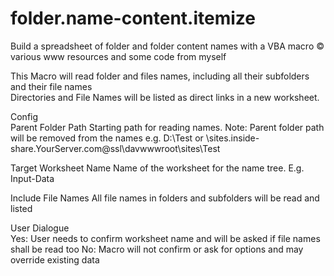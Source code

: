 # folder.name-content.itemize
Build a spreadsheet of folder and folder content names with a VBA macro
© various www resources and some code from myself

This Macro will read folder and files names, including all their subfolders and their file names	
Directories and File Names will be listed as direct links in a new worksheet.	
	
Config	
Parent Folder Path	Starting path for reading names.
	Note: Parent folder path will be removed from the names
	e.g. D:\Test or \\sites.inside-share.YourServer.com@ssl\davwwwroot\sites\Test
	
Target Worksheet Name	Name of the worksheet for the name tree. E.g. Input-Data
	
Include File Names	All file names in folders and subfolders will be read and listed
	
User Dialogue	
Yes: User needs to confirm worksheet name and will be asked if file names shall be read too
No: Macro will not confirm or ask for options and may override existing data
